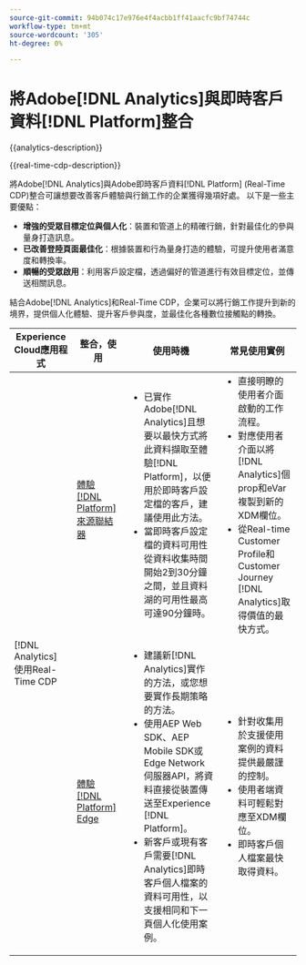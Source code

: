 ```yaml
---
source-git-commit: 94b074c17e976e4f4acbb1ff41aacfc9bf74744c
workflow-type: tm+mt
source-wordcount: '305'
ht-degree: 0%

---
```



# 將Adobe[!DNL Analytics]與即時客戶資料[!DNL Platform]整合

{{analytics-description}}

{{real-time-cdp-description}}

將Adobe[!DNL Analytics]與Adobe即時客戶資料[!DNL Platform] (Real-Time CDP)整合可讓想要改善客戶體驗與行銷工作的企業獲得幾項好處。 以下是一些主要優點：

+ **增強的受眾目標定位與個人化**：裝置和管道上的精確行銷，針對最佳化的參與量身打造訊息。
+ **已改善登陸頁面最佳化**：根據裝置和行為量身打造的體驗，可提升使用者滿意度和轉換率。
+ **順暢的受眾啟用**：利用客戶設定檔，透過偏好的管道進行有效目標定位，並傳送相關訊息。

結合Adobe[!DNL Analytics]和Real-Time CDP，企業可以將行銷工作提升到新的境界，提供個人化體驗、提升客戶參與度，並最佳化各種數位接觸點的轉換。

<table>
    <thead>
        <tr>
            <th>Experience Cloud應用程式</th>
            <th>整合，使用</th>
            <th>使用時機</th>
            <th>常見使用實例</th>
        </tr>
    </thead>
    <tr>
        <td rowspan="2">[!DNL Analytics] 使用Real-Time CDP</td>
        <td><a href="../../integrations/tutorials/analytics-rtcdp/experience-platform-source-connector.md" target="_blank" rel="noreferrer">體驗[!DNL Platform]來源聯結器</a></td>
        <td>
            <ul style="margin-top: 0;">
                <li>已實作Adobe[!DNL Analytics]且想要以最快方式將此資料擷取至體驗[!DNL Platform]，以便用於即時客戶設定檔的客戶，建議使用此方法。</li>
                <li>當即時客戶設定檔的資料可用性從資料收集時間開始2到30分鐘之間，並且資料湖的可用性最高可達90分鐘時。</li>
            </ul>
        </td>
        <td>
            <ul style="margin-top: 0;">
                <li>直接明瞭的使用者介面啟動的工作流程。</li>
                <li>對應使用者介面以將[!DNL Analytics]個prop和eVar複製到新的XDM欄位。</li>
                <li>從Real-time Customer Profile和Customer Journey [!DNL Analytics]取得價值的最快方式。</li>
            </ul>
        </td>
    </tr>
    <tr>
       <td><a href="../../integrations/tutorials/analytics-rtcdp/experience-platform-edge.md" target="_blank" rel="noreferrer">體驗[!DNL Platform] Edge</a></td>
        <td>
            <ul style="margin-top: 0;">
                <li>建議新[!DNL Analytics]實作的方法，或您想要實作長期策略的方法。</li>
                <li>使用AEP Web SDK、AEP Mobile SDK或Edge Network伺服器API，將資料直接從裝置傳送至Experience [!DNL Platform]。</li>
                <li>新客戶或現有客戶需要[!DNL Analytics]即時客戶個人檔案的資料可用性，以支援相同和下一頁個人化使用案例。</li>
            </ul>
        </td>
        <td>
            <ul style="margin-top: 0;">
                <li>針對收集用於支援使用案例的資料提供最嚴謹的控制。</li>
                <li>使用者端資料可輕鬆對應至XDM欄位。</li>
                <li>即時客戶個人檔案最快取得資料。</li>
            </ul>
        </td>
    </tr>            
</table>
